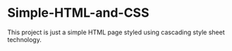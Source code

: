 # Simple-HTML-and-CSS
This project is just a simple HTML page styled using cascading style sheet technology.

